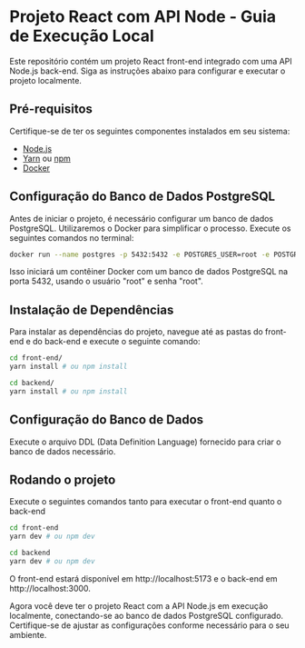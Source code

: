 # Projeto React com API Node - Guia de Execução Local

Este repositório contém um projeto React front-end integrado com uma API Node.js back-end. Siga as instruções abaixo para configurar e executar o projeto localmente.

## Pré-requisitos

Certifique-se de ter os seguintes componentes instalados em seu sistema:

- [Node.js](https://nodejs.org/)
- [Yarn](https://yarnpkg.com/) ou [npm](https://www.npmjs.com/)
- [Docker](https://www.docker.com/)

## Configuração do Banco de Dados PostgreSQL

Antes de iniciar o projeto, é necessário configurar um banco de dados PostgreSQL. Utilizaremos o Docker para simplificar o processo. Execute os seguintes comandos no terminal:

```bash
docker run --name postgres -p 5432:5432 -e POSTGRES_USER=root -e POSTGRES_PASSWORD=root -d postgres
```

Isso iniciará um contêiner Docker com um banco de dados PostgreSQL na porta 5432, usando o usuário "root" e senha "root".

## Instalação de Dependências

Para instalar as dependências do projeto, navegue até as pastas do front-end e do back-end e execute o seguinte comando:

```bash
cd front-end/
yarn install # ou npm install
```
```bash
cd backend/
yarn install # ou npm install
```
## Configuração do Banco de Dados
Execute o arquivo DDL (Data Definition Language) fornecido para criar o banco de dados necessário.

## Rodando o projeto
Execute o seguintes comandos tanto para executar o front-end quanto o back-end

```bash
cd front-end
yarn dev # ou npm dev
```
```bash
cd backend
yarn dev # ou npm dev
```

O front-end estará disponível em http://localhost:5173 e o back-end em http://localhost:3000.

Agora você deve ter o projeto React com a API Node.js em execução localmente, conectando-se ao banco de dados PostgreSQL configurado. Certifique-se de ajustar as configurações conforme necessário para o seu ambiente.
